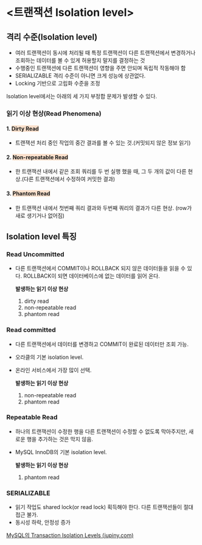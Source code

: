 # <트랜잭션 Isolation level>
## 격리 수준(Isolation level)
- 여러 트랜잭션이 동시에 처리될 때 특정 트랜잭션이 다른 트랜잭션에서 변경하거나 조회하는 데이터를 볼 수 있게 허용할지 말지를 결정하는 것
- 수행중인 트랜잭션에 다른 트랜잭션이 영향을 주면 안되며 독립적 작동해야 함
- SERIALIZABLE 격리 수준이 아니면 크게 성능에 상관없다.
- Locking 기반으로 고립화 수준을 조정

Isolation level에서는 아래의 세 가지 부정합 문제가 발생할 수 있다.
### 읽기 이상 현상(Read Phenomena)
#### 1. <span style="background:rgba(240, 107, 5, 0.2)">Dirty Read</span>
- 트랜잭션 처리 중인 작업의 중간 결과를 볼 수 있는 것.(커밋되지 않은 정보 읽기)

#### 2. <span style="background:rgba(240, 107, 5, 0.2)">Non-repeatable Read</span>
- 한 트랜잭션 내에서 같은 조회 쿼리를 두 번 실행 했을 때, 그 두 개의 값이 다른 현상.(다른 트랜잭션에서 수정하여 커밋한 결과)  

#### 3. <span style="background:rgba(240, 107, 5, 0.2)">Phantom Read</span>
- 한 트랜잭션 내에서 첫번째 쿼리 결과와 두번째 쿼리의 결과가 다른 현상. (row가 새로 생기거나 없어짐)

## Isolation level 특징
### Read Uncommitted
- 다른 트랜잭션에서 COMMIT이나 ROLLBACK 되지 않은 데이터들을 읽을 수 있다. ROLLBACK이 되면 데이터베이스에 없는 데이터를 읽어 온다.

	**발생하는 읽기 이상 현상**  
	1.  dirty read  
	2.  non-repeatable read  
	3.  phantom read

### Read committed
- 다른 트랜잭션에서 데이터를 변경하고 COMMIT이 완료된 데이터만 조회 가능.
- 오라클의 기본 isolation level.
- 온라인 서비스에서 가장 많이 선택.

	**발생하는 읽기 이상 현상**  
	1.  non-repeatable read  
	2.  phantom read

### Repeatable Read
- 하나의 트랜잭션이 수정한 행을 다른 트랜잭션이 수정할 수 없도록 막아주지만, 새로운 행을 추가하는 것은 막지 않음.
- MySQL InnoDB의 기본 isolation level. 

	**발생하는 읽기 이상 현상**  
	1.  phantom read

### SERIALIZABLE
- 읽기 작업도 shared lock(or read lock) 획득해야 한다. 다른 트랜잭션들이 절대 접근 불가.
- 동시성 하락, 안정성 증가



[MySQL의 Transaction Isolation Levels (jupiny.com)](https://jupiny.com/2018/11/30/mysql-transaction-isolation-levels/)

